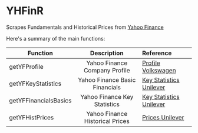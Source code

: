# YHFinR

Scrapes Fundamentals and Historical Prices from [Yahoo Finance](https://finance.yahoo.com/)

Here's a summary of the main functions:

| Function   |      Description      |  Reference |
|----------  |:---------------------:|:-----------|
| getYFProfile |  Yahoo Finance Company Profile | [Profile Volkswagen](https://finance.yahoo.com/quote/VOW3.DE/profile?p=VOW3.DE) |
| getYFKeyStatistics |  Yahoo Finance Basic Financials | [Key Statistics Unilever](https://finance.yahoo.com/quote/UNA.AS/key-statistics?p=UNA.AS) |
| getYFFinancialsBasics |  Yahoo Finance Key Statistics | [Key Statistics Unilever](https://finance.yahoo.com/quote/UNA.AS/key-statistics?p=UNA.AS) |
| getYFHistPrices |  Yahoo Finance Historical Prices | [Prices Unilever](https://finance.yahoo.com/quote/UNA.AS/history?p=UNA.AS) |

